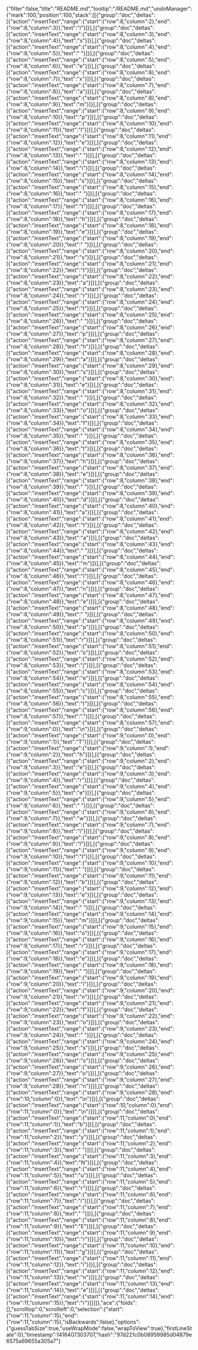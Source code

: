 {"filter":false,"title":"README.md","tooltip":"/README.md","undoManager":{"mark":100,"position":100,"stack":[[{"group":"doc","deltas":[{"action":"insertText","range":{"start":{"row":8,"column":2},"end":{"row":8,"column":3}},"text":"i"}]}],[{"group":"doc","deltas":[{"action":"insertText","range":{"start":{"row":8,"column":3},"end":{"row":8,"column":4}},"text":"s"}]}],[{"group":"doc","deltas":[{"action":"insertText","range":{"start":{"row":8,"column":4},"end":{"row":8,"column":5}},"text":" "}]}],[{"group":"doc","deltas":[{"action":"insertText","range":{"start":{"row":8,"column":5},"end":{"row":8,"column":6}},"text":"e"}]}],[{"group":"doc","deltas":[{"action":"insertText","range":{"start":{"row":8,"column":6},"end":{"row":8,"column":7}},"text":"x"}]}],[{"group":"doc","deltas":[{"action":"insertText","range":{"start":{"row":8,"column":7},"end":{"row":8,"column":8}},"text":"a"}]}],[{"group":"doc","deltas":[{"action":"insertText","range":{"start":{"row":8,"column":8},"end":{"row":8,"column":9}},"text":"m"}]}],[{"group":"doc","deltas":[{"action":"insertText","range":{"start":{"row":8,"column":9},"end":{"row":8,"column":10}},"text":"p"}]}],[{"group":"doc","deltas":[{"action":"insertText","range":{"start":{"row":8,"column":10},"end":{"row":8,"column":11}},"text":"l"}]}],[{"group":"doc","deltas":[{"action":"insertText","range":{"start":{"row":8,"column":11},"end":{"row":8,"column":12}},"text":"e"}]}],[{"group":"doc","deltas":[{"action":"insertText","range":{"start":{"row":8,"column":12},"end":{"row":8,"column":13}},"text":" "}]}],[{"group":"doc","deltas":[{"action":"insertText","range":{"start":{"row":8,"column":13},"end":{"row":8,"column":14}},"text":"i"}]}],[{"group":"doc","deltas":[{"action":"insertText","range":{"start":{"row":8,"column":14},"end":{"row":8,"column":15}},"text":"s"}]}],[{"group":"doc","deltas":[{"action":"insertText","range":{"start":{"row":8,"column":15},"end":{"row":8,"column":16}},"text":" "}]}],[{"group":"doc","deltas":[{"action":"insertText","range":{"start":{"row":8,"column":16},"end":{"row":8,"column":17}},"text":"t"}]}],[{"group":"doc","deltas":[{"action":"insertText","range":{"start":{"row":8,"column":17},"end":{"row":8,"column":18}},"text":"h"}]}],[{"group":"doc","deltas":[{"action":"insertText","range":{"start":{"row":8,"column":18},"end":{"row":8,"column":19}},"text":"e"}]}],[{"group":"doc","deltas":[{"action":"insertText","range":{"start":{"row":8,"column":19},"end":{"row":8,"column":20}},"text":" "}]}],[{"group":"doc","deltas":[{"action":"insertText","range":{"start":{"row":8,"column":20},"end":{"row":8,"column":21}},"text":"s"}]}],[{"group":"doc","deltas":[{"action":"insertText","range":{"start":{"row":8,"column":21},"end":{"row":8,"column":22}},"text":"t"}]}],[{"group":"doc","deltas":[{"action":"insertText","range":{"start":{"row":8,"column":22},"end":{"row":8,"column":23}},"text":"a"}]}],[{"group":"doc","deltas":[{"action":"insertText","range":{"start":{"row":8,"column":23},"end":{"row":8,"column":24}},"text":"r"}]}],[{"group":"doc","deltas":[{"action":"insertText","range":{"start":{"row":8,"column":24},"end":{"row":8,"column":25}},"text":"t"}]}],[{"group":"doc","deltas":[{"action":"insertText","range":{"start":{"row":8,"column":25},"end":{"row":8,"column":26}},"text":" "}]}],[{"group":"doc","deltas":[{"action":"insertText","range":{"start":{"row":8,"column":26},"end":{"row":8,"column":27}},"text":"p"}]}],[{"group":"doc","deltas":[{"action":"insertText","range":{"start":{"row":8,"column":27},"end":{"row":8,"column":28}},"text":"h"}]}],[{"group":"doc","deltas":[{"action":"insertText","range":{"start":{"row":8,"column":28},"end":{"row":8,"column":29}},"text":"a"}]}],[{"group":"doc","deltas":[{"action":"insertText","range":{"start":{"row":8,"column":29},"end":{"row":8,"column":30}},"text":"s"}]}],[{"group":"doc","deltas":[{"action":"insertText","range":{"start":{"row":8,"column":30},"end":{"row":8,"column":31}},"text":"e"}]}],[{"group":"doc","deltas":[{"action":"insertText","range":{"start":{"row":8,"column":31},"end":{"row":8,"column":32}},"text":" "}]}],[{"group":"doc","deltas":[{"action":"insertText","range":{"start":{"row":8,"column":32},"end":{"row":8,"column":33}},"text":"o"}]}],[{"group":"doc","deltas":[{"action":"insertText","range":{"start":{"row":8,"column":33},"end":{"row":8,"column":34}},"text":"f"}]}],[{"group":"doc","deltas":[{"action":"insertText","range":{"start":{"row":8,"column":34},"end":{"row":8,"column":35}},"text":" "}]}],[{"group":"doc","deltas":[{"action":"insertText","range":{"start":{"row":8,"column":35},"end":{"row":8,"column":36}},"text":"t"}]}],[{"group":"doc","deltas":[{"action":"insertText","range":{"start":{"row":8,"column":36},"end":{"row":8,"column":37}},"text":"h"}]}],[{"group":"doc","deltas":[{"action":"insertText","range":{"start":{"row":8,"column":37},"end":{"row":8,"column":38}},"text":"e"}]}],[{"group":"doc","deltas":[{"action":"insertText","range":{"start":{"row":8,"column":38},"end":{"row":8,"column":39}},"text":" "}]}],[{"group":"doc","deltas":[{"action":"insertText","range":{"start":{"row":8,"column":39},"end":{"row":8,"column":40}},"text":"d"}]}],[{"group":"doc","deltas":[{"action":"insertText","range":{"start":{"row":8,"column":40},"end":{"row":8,"column":41}},"text":"a"}]}],[{"group":"doc","deltas":[{"action":"insertText","range":{"start":{"row":8,"column":41},"end":{"row":8,"column":42}},"text":"t"}]}],[{"group":"doc","deltas":[{"action":"insertText","range":{"start":{"row":8,"column":42},"end":{"row":8,"column":43}},"text":"a"}]}],[{"group":"doc","deltas":[{"action":"insertText","range":{"start":{"row":8,"column":43},"end":{"row":8,"column":44}},"text":" "}]}],[{"group":"doc","deltas":[{"action":"insertText","range":{"start":{"row":8,"column":44},"end":{"row":8,"column":45}},"text":"m"}]}],[{"group":"doc","deltas":[{"action":"insertText","range":{"start":{"row":8,"column":45},"end":{"row":8,"column":46}},"text":"i"}]}],[{"group":"doc","deltas":[{"action":"insertText","range":{"start":{"row":8,"column":46},"end":{"row":8,"column":47}},"text":"n"}]}],[{"group":"doc","deltas":[{"action":"insertText","range":{"start":{"row":8,"column":47},"end":{"row":8,"column":48}},"text":"e"}]}],[{"group":"doc","deltas":[{"action":"insertText","range":{"start":{"row":8,"column":48},"end":{"row":8,"column":49}},"text":" "}]}],[{"group":"doc","deltas":[{"action":"insertText","range":{"start":{"row":8,"column":49},"end":{"row":8,"column":50}},"text":"p"}]}],[{"group":"doc","deltas":[{"action":"insertText","range":{"start":{"row":8,"column":50},"end":{"row":8,"column":51}},"text":"r"}]}],[{"group":"doc","deltas":[{"action":"insertText","range":{"start":{"row":8,"column":51},"end":{"row":8,"column":52}},"text":"o"}]}],[{"group":"doc","deltas":[{"action":"insertText","range":{"start":{"row":8,"column":52},"end":{"row":8,"column":53}},"text":"j"}]}],[{"group":"doc","deltas":[{"action":"insertText","range":{"start":{"row":8,"column":53},"end":{"row":8,"column":54}},"text":"e"}]}],[{"group":"doc","deltas":[{"action":"insertText","range":{"start":{"row":8,"column":54},"end":{"row":8,"column":55}},"text":"c"}]}],[{"group":"doc","deltas":[{"action":"insertText","range":{"start":{"row":8,"column":55},"end":{"row":8,"column":56}},"text":"t"}]}],[{"group":"doc","deltas":[{"action":"insertText","range":{"start":{"row":8,"column":56},"end":{"row":8,"column":57}},"text":"."}]}],[{"group":"doc","deltas":[{"action":"insertText","range":{"start":{"row":8,"column":57},"end":{"row":9,"column":0}},"text":"\n"}]}],[{"group":"doc","deltas":[{"action":"insertText","range":{"start":{"row":9,"column":0},"end":{"row":9,"column":1}},"text":"T"}]}],[{"group":"doc","deltas":[{"action":"insertText","range":{"start":{"row":9,"column":1},"end":{"row":9,"column":2}},"text":"h"}]}],[{"group":"doc","deltas":[{"action":"insertText","range":{"start":{"row":9,"column":2},"end":{"row":9,"column":3}},"text":"e"}]}],[{"group":"doc","deltas":[{"action":"insertText","range":{"start":{"row":9,"column":3},"end":{"row":9,"column":4}},"text":"r"}]}],[{"group":"doc","deltas":[{"action":"insertText","range":{"start":{"row":9,"column":4},"end":{"row":9,"column":5}},"text":"e"}]}],[{"group":"doc","deltas":[{"action":"insertText","range":{"start":{"row":9,"column":5},"end":{"row":9,"column":6}},"text":" "}]}],[{"group":"doc","deltas":[{"action":"insertText","range":{"start":{"row":9,"column":6},"end":{"row":9,"column":7}},"text":"w"}]}],[{"group":"doc","deltas":[{"action":"insertText","range":{"start":{"row":9,"column":7},"end":{"row":9,"column":8}},"text":"i"}]}],[{"group":"doc","deltas":[{"action":"insertText","range":{"start":{"row":9,"column":8},"end":{"row":9,"column":9}},"text":"l"}]}],[{"group":"doc","deltas":[{"action":"insertText","range":{"start":{"row":9,"column":9},"end":{"row":9,"column":10}},"text":"l"}]}],[{"group":"doc","deltas":[{"action":"insertText","range":{"start":{"row":9,"column":10},"end":{"row":9,"column":11}},"text":" "}]}],[{"group":"doc","deltas":[{"action":"insertText","range":{"start":{"row":9,"column":11},"end":{"row":9,"column":12}},"text":"b"}]}],[{"group":"doc","deltas":[{"action":"insertText","range":{"start":{"row":9,"column":12},"end":{"row":9,"column":13}},"text":"e"}]}],[{"group":"doc","deltas":[{"action":"insertText","range":{"start":{"row":9,"column":13},"end":{"row":9,"column":14}},"text":" "}]}],[{"group":"doc","deltas":[{"action":"insertText","range":{"start":{"row":9,"column":14},"end":{"row":9,"column":15}},"text":"m"}]}],[{"group":"doc","deltas":[{"action":"insertText","range":{"start":{"row":9,"column":15},"end":{"row":9,"column":16}},"text":"o"}]}],[{"group":"doc","deltas":[{"action":"insertText","range":{"start":{"row":9,"column":16},"end":{"row":9,"column":17}},"text":"r"}]}],[{"group":"doc","deltas":[{"action":"insertText","range":{"start":{"row":9,"column":17},"end":{"row":9,"column":18}},"text":"e"}]}],[{"group":"doc","deltas":[{"action":"insertText","range":{"start":{"row":9,"column":18},"end":{"row":9,"column":19}},"text":" "}]}],[{"group":"doc","deltas":[{"action":"insertText","range":{"start":{"row":9,"column":19},"end":{"row":9,"column":20}},"text":"i"}]}],[{"group":"doc","deltas":[{"action":"insertText","range":{"start":{"row":9,"column":20},"end":{"row":9,"column":21}},"text":"n"}]}],[{"group":"doc","deltas":[{"action":"insertText","range":{"start":{"row":9,"column":21},"end":{"row":9,"column":22}},"text":"f"}]}],[{"group":"doc","deltas":[{"action":"insertText","range":{"start":{"row":9,"column":22},"end":{"row":9,"column":23}},"text":"o"}]}],[{"group":"doc","deltas":[{"action":"insertText","range":{"start":{"row":9,"column":23},"end":{"row":9,"column":24}},"text":" "}]}],[{"group":"doc","deltas":[{"action":"insertText","range":{"start":{"row":9,"column":24},"end":{"row":9,"column":25}},"text":"s"}]}],[{"group":"doc","deltas":[{"action":"insertText","range":{"start":{"row":9,"column":25},"end":{"row":9,"column":26}},"text":"o"}]}],[{"group":"doc","deltas":[{"action":"insertText","range":{"start":{"row":9,"column":26},"end":{"row":9,"column":27}},"text":"o"}]}],[{"group":"doc","deltas":[{"action":"insertText","range":{"start":{"row":9,"column":27},"end":{"row":9,"column":28}},"text":"n"}]}],[{"group":"doc","deltas":[{"action":"insertText","range":{"start":{"row":9,"column":28},"end":{"row":10,"column":0}},"text":"\n"}]}],[{"group":"doc","deltas":[{"action":"insertText","range":{"start":{"row":10,"column":0},"end":{"row":11,"column":0}},"text":"\n"}]}],[{"group":"doc","deltas":[{"action":"insertText","range":{"start":{"row":11,"column":0},"end":{"row":11,"column":1}},"text":"b"}]}],[{"group":"doc","deltas":[{"action":"insertText","range":{"start":{"row":11,"column":1},"end":{"row":11,"column":2}},"text":"y"}]}],[{"group":"doc","deltas":[{"action":"insertText","range":{"start":{"row":11,"column":2},"end":{"row":11,"column":3}},"text":" "}]}],[{"group":"doc","deltas":[{"action":"insertText","range":{"start":{"row":11,"column":3},"end":{"row":11,"column":4}},"text":"N"}]}],[{"group":"doc","deltas":[{"action":"insertText","range":{"start":{"row":11,"column":4},"end":{"row":11,"column":5}},"text":"u"}]}],[{"group":"doc","deltas":[{"action":"insertText","range":{"start":{"row":11,"column":5},"end":{"row":11,"column":6}},"text":"r"}]}],[{"group":"doc","deltas":[{"action":"insertText","range":{"start":{"row":11,"column":6},"end":{"row":11,"column":7}},"text":"i"}]}],[{"group":"doc","deltas":[{"action":"insertText","range":{"start":{"row":11,"column":7},"end":{"row":11,"column":8}},"text":" "}]}],[{"group":"doc","deltas":[{"action":"insertText","range":{"start":{"row":11,"column":8},"end":{"row":11,"column":9}},"text":"E"}]}],[{"group":"doc","deltas":[{"action":"insertText","range":{"start":{"row":11,"column":9},"end":{"row":11,"column":10}},"text":"r"}]}],[{"group":"doc","deltas":[{"action":"insertText","range":{"start":{"row":11,"column":10},"end":{"row":11,"column":11}},"text":"g"}]}],[{"group":"doc","deltas":[{"action":"insertText","range":{"start":{"row":11,"column":11},"end":{"row":11,"column":12}},"text":"i"}]}],[{"group":"doc","deltas":[{"action":"insertText","range":{"start":{"row":11,"column":12},"end":{"row":11,"column":13}},"text":"n"}]}],[{"group":"doc","deltas":[{"action":"insertText","range":{"start":{"row":11,"column":13},"end":{"row":11,"column":14}},"text":"e"}]}],[{"group":"doc","deltas":[{"action":"insertText","range":{"start":{"row":11,"column":14},"end":{"row":11,"column":15}},"text":"r"}]}]]},"ace":{"folds":[],"scrolltop":0,"scrollleft":0,"selection":{"start":{"row":11,"column":15},"end":{"row":11,"column":15},"isBackwards":false},"options":{"guessTabSize":true,"useWrapMode":false,"wrapToView":true},"firstLineState":0},"timestamp":1416407303707,"hash":"97d221c0b08959985d04879e6575a69655a305a7"}